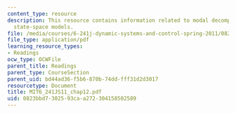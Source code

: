 ```yaml
---
content_type: resource
description: This resource contains information related to modal decomposition of
  state-space models.
file: /media/courses/6-241j-dynamic-systems-and-control-spring-2011/0823bbd7302593caa272304158502589_MIT6_241JS11_chap12.pdf
file_type: application/pdf
learning_resource_types:
- Readings
ocw_type: OCWFile
parent_title: Readings
parent_type: CourseSection
parent_uid: bd44ad36-f5b6-870b-74dd-fff31d2d3017
resourcetype: Document
title: MIT6_241JS11_chap12.pdf
uid: 0823bbd7-3025-93ca-a272-304158502589
---
```

